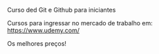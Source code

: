 Curso ded Git e Github para iniciantes

Cursos para ingressar no mercado de trabalho em: https://www.udemy.com/

Os melhores preços!
